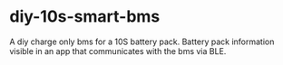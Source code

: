 # diy-10s-smart-bms
A diy charge only bms for a 10S battery pack. Battery pack information visible in an app that communicates with the bms via BLE. 
